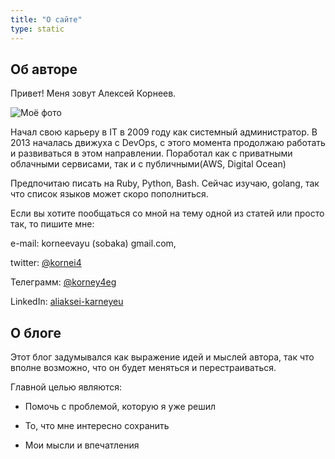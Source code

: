 ```yaml
---
title: "О сайте"
type: static
---
```

## Об авторе

Привет! Меня зовут Алексей Корнеев.

<img src="/assets/img/about/my_photo.png" alt="Моё фото" style="
    padding-left: 0px;
    padding-right: 0px;
">

Начал свою карьеру в IT в 2009 году как системный администратор. В 2013 началась движуха с DevOps, с этого момента продолжаю работать и развиваться в этом направлении. Поработал как с приватными облачными сервисами, так и с публичными(AWS, Digital Ocean)

Предпочитаю писать на Ruby, Python, Bash. Сейчас изучаю, golang, так что список языков может скоро пополниться.


Если вы хотите пообщаться со мной на тему одной из статей или просто так, то пишите мне:

e-mail: korneevayu (sobaka) gmail.com,

twitter: [ @kornei4 ](https://twitter.com/kornei4)

Телеграмм: [@korney4eg]( https://t.me/korney4eg )

LinkedIn: [aliaksei-karneyeu](https://www.linkedin.com/in/aliaksei-karneyeu-6064a745/)

## О блоге

Этот блог задумывался как выражение идей и мыслей автора, так что вполне возможно, что он будет меняться и перестраиваться.

Главной целью являются:

  - Помочь с проблемой, которую я уже решил

  - То, что мне интересно сохранить

  - Мои мысли и впечатления
